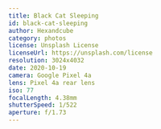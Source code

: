 ```yaml
---
title: Black Cat Sleeping
id: black-cat-sleeping
author: Hexandcube
category: photos
license: Unsplash License
licenseUrl: https://unsplash.com/license
resolution: 3024x4032
date: 2020-10-19
camera: Google Pixel 4a
lens: Pixel 4a rear lens
iso: 77
focalLength: 4.38mm
shutterSpeed: 1/522
aperture: f/1.73
---
```


